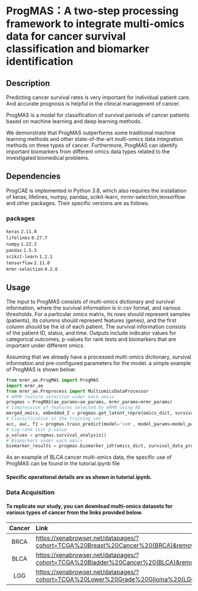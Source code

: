# ProgMAS：A two-step processing framework to integrate multi-omics data for cancer survival classification and biomarker identification




## Description
Predicting cancer survival rates is very important for individual patient care. And accurate prognosis is helpful in the clinical management of cancer.

ProgMAS is a model for classification of survival periods of cancer patients based on machine learning and deep learning methods.

We demonstrate that ProgMAS outperforms some traditional machine learning methods and other state-of-the-art multi-omics data integration methods on three types of cancer. Furthermore, ProgMAS can identify important biomarkers from different omics data types related to the investigated biomedical problems.

## Dependencies
ProgCAE is implemented in Python 3.8, which also requires the installation of keras, lifelines, numpy, pandas, scikit-learn, mrmr-selection,tensorflow and other packages. Their specific versions are as follows.

### packages

`keras`         `2.11.0`<br>
`lifelines`     `0.27.7`<br>
`numpy`         `1.22.3`<br>
`pandas`        `1.5.3`<br>
`scikit-learn`  `1.2.1`<br>
`tensorflow`    `2.11.0`<br> 
`mrmr-selection`    `0.2.6`<br> 


## Usage
The input to ProgMAS consists of multi-omics dictionary and survival information, where the survival information is in csv format, and various thresholds. For a particular omics matrix, its rows should represent samples (patients), its columns should represent features (genes), and the first column should be the id of each patient. The survival information consists of the patient ID, status, and time. Outputs include indicator values for categorical outcomes, p-values for rank tests and biomarkers that are important under different omics. 

Assuming that we already have a processed multi-omics dictionary, survival information and pre-configured parameters for the model. a simple example of ProgMAS is shown below:

```python
from mrmr_ae.ProgMAS import ProgMAS
import mrmr_ae
from mrmr_ae.Preprocess import MultiomicsDataProcessor
# mRMR feature selection under each omics
progmas = ProgMAS(ae_params=ae_params, mrmr_params=mrmr_params)
# Compression of features selected by mRMR using AE
merged_omics, embedded_Z = progmas.get_latent_repre(omics_dict, survival_data_processed)
# Classification in the training set
acc, auc, f1 = progmas.train_predict(model='svm', model_params=model_params)
# Log-rank test p-value
p_values = progmas.survival_analysis()
# Biomarkers under each omics
biomarker_results = progmas.biomarker_idt(omics_dict, survival_data_processed)
```

As an example of BLCA cancer multi-omics data, the specific use of ProgMAS can be found in the tutorial.ipynb file
#### Specific operational details are as shown in tutorial.ipynb.

### Data Acquisition
#### To replicate our study, you can download multi-omics datasets for various types of cancer from the links provided below.

| Cancer | Link |
| :------: | :------ |
| BRCA   | https://xenabrowser.net/datapages/?cohort=TCGA%20Breast%20Cancer%20(BRCA)&removeHub=https%3A%2F%2Fxena.treehouse.gi.ucsc.edu%3A443 |
| BLCA   | https://xenabrowser.net/datapages/?cohort=TCGA%20Bladder%20Cancer%20(BLCA)&removeHub=https%3A%2F%2Fxena.treehouse.gi.ucsc.edu%3A443 |
| LGG    | https://xenabrowser.net/datapages/?cohort=TCGA%20Lower%20Grade%20Glioma%20(LGG)&removeHub=https%3A%2F%2Fxena.treehouse.gi.ucsc.edu%3A443 |
